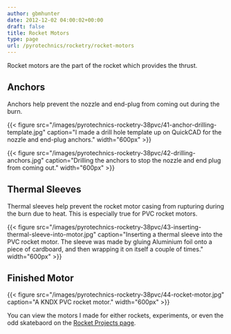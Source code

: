 ```yaml
---
author: gbmhunter
date: 2012-12-02 04:00:02+00:00
draft: false
title: Rocket Motors
type: page
url: /pyrotechnics/rocketry/rocket-motors
---
```


Rocket motors are the part of the rocket which provides the thrust.


## Anchors


Anchors help prevent the nozzle and end-plug from coming out during the burn.

{{< figure src="/images/pyrotechnics-rocketry-38pvc/41-anchor-drilling-template.jpg" caption="I made a drill hole template up on QuickCAD for the nozzle and end-plug anchors."  width="600px" >}}

{{< figure src="/images/pyrotechnics-rocketry-38pvc/42-drilling-anchors.jpg" caption="Drilling the anchors to stop the nozzle and end plug from coming out."  width="600px" >}}


## Thermal Sleeves


Thermal sleeves help prevent the rocket motor casing from rupturing during the burn due to heat. This is especially true for PVC rocket motors.

{{< figure src="/images/pyrotechnics-rocketry-38pvc/43-inserting-thermal-sleeve-into-motor.jpg" caption="Inserting a thermal sleeve into the PVC rocket motor. The sleeve was made by gluing Aluminium foil onto a piece of cardboard, and then wrapping it on itself a couple of times."  width="600px" >}}


## Finished Motor


{{< figure src="/images/pyrotechnics-rocketry-38pvc/44-rocket-motor.jpg" caption="A KNDX PVC rocket motor."  width="600px" >}}

You can view the motors I made for either rockets, experiments, or even the odd skatebaord on the [Rocket Projects page](/pyrotechnics/rocketry/projects).
